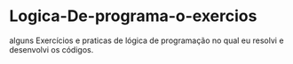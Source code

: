 # Logica-De-programa-o-exercios
alguns Exercícios  e praticas de lógica de programação no qual eu resolvi e desenvolvi os códigos. 
